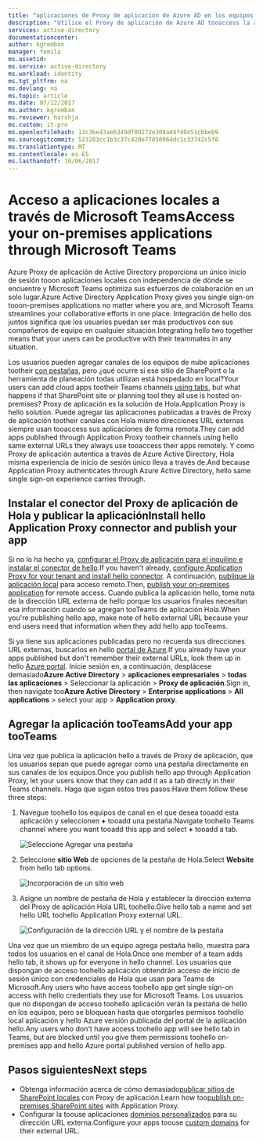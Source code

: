 ```yaml
---
title: "aplicaciones de Proxy de aplicación de Azure AD en los equipos de aaaAccess | Documentos de Microsoft"
description: "Utilice el Proxy de aplicación de Azure AD tooaccess la aplicación local a través de Microsoft Teams."
services: active-directory
documentationcenter: 
author: kgremban
manager: femila
ms.assetid: 
ms.service: active-directory
ms.workload: identity
ms.tgt_pltfrm: na
ms.devlang: na
ms.topic: article
ms.date: 07/12/2017
ms.author: kgremban
ms.reviewer: harshja
ms.custom: it-pro
ms.openlocfilehash: 13c36e43ae6349df09272e308ad4f40451cbbeb9
ms.sourcegitcommit: 523283cc1b3c37c428e77850964dc1c33742c5f0
ms.translationtype: MT
ms.contentlocale: es-ES
ms.lasthandoff: 10/06/2017
---
```

# <a name="access-your-on-premises-applications-through-microsoft-teams"></a><span data-ttu-id="d6ee7-103">Acceso a aplicaciones locales a través de Microsoft Teams</span><span class="sxs-lookup"><span data-stu-id="d6ee7-103">Access your on-premises applications through Microsoft Teams</span></span>

<span data-ttu-id="d6ee7-104">Azure Proxy de aplicación de Active Directory proporciona un único inicio de sesión tooon aplicaciones locales con independencia de dónde se encuentre y Microsoft Teams optimiza sus esfuerzos de colaboración en un solo lugar.</span><span class="sxs-lookup"><span data-stu-id="d6ee7-104">Azure Active Directory Application Proxy gives you single sign-on tooon-premises applications no matter where you are, and Microsoft Teams streamlines your collaborative efforts in one place.</span></span> <span data-ttu-id="d6ee7-105">Integración de hello dos juntos significa que los usuarios puedan ser más productivos con sus compañeros de equipo en cualquier situación.</span><span class="sxs-lookup"><span data-stu-id="d6ee7-105">Integrating hello two together means that your users can be productive with their teammates in any situation.</span></span> 

<span data-ttu-id="d6ee7-106">Los usuarios pueden agregar canales de los equipos de nube aplicaciones tootheir [con pestañas](https://support.office.com/article/Video-Using-Tabs-7350a03e-017a-4a00-a6ae-1c9fe8c497b3?ui=en-US&rs=en-US&ad=US), pero ¿qué ocurre si ese sitio de SharePoint o la herramienta de planeación todas utilizan está hospedado en local?</span><span class="sxs-lookup"><span data-stu-id="d6ee7-106">Your users can add cloud apps tootheir Teams channels [using tabs](https://support.office.com/article/Video-Using-Tabs-7350a03e-017a-4a00-a6ae-1c9fe8c497b3?ui=en-US&rs=en-US&ad=US), but what happens if that SharePoint site or planning tool they all use is hosted on-premises?</span></span> <span data-ttu-id="d6ee7-107">Proxy de aplicación es la solución de Hola.</span><span class="sxs-lookup"><span data-stu-id="d6ee7-107">Application Proxy is hello solution.</span></span> <span data-ttu-id="d6ee7-108">Puede agregar las aplicaciones publicadas a través de Proxy de aplicación tootheir canales con Hola mismo direcciones URL externas siempre usan tooaccess sus aplicaciones de forma remota.</span><span class="sxs-lookup"><span data-stu-id="d6ee7-108">They can add apps published through Application Proxy tootheir channels using hello same external URLs they always use tooaccess their apps remotely.</span></span> <span data-ttu-id="d6ee7-109">Y como Proxy de aplicación autentica a través de Azure Active Directory, Hola misma experiencia de inicio de sesión único lleva a través de.</span><span class="sxs-lookup"><span data-stu-id="d6ee7-109">And because Application Proxy authenticates through Azure Active Directory, hello same single sign-on experience carries through.</span></span>


## <a name="install-hello-application-proxy-connector-and-publish-your-app"></a><span data-ttu-id="d6ee7-110">Instalar el conector del Proxy de aplicación de Hola y publicar la aplicación</span><span class="sxs-lookup"><span data-stu-id="d6ee7-110">Install hello Application Proxy connector and publish your app</span></span>

<span data-ttu-id="d6ee7-111">Si no lo ha hecho ya, [configurar el Proxy de aplicación para el inquilino e instalar el conector de hello](active-directory-application-proxy-enable.md).</span><span class="sxs-lookup"><span data-stu-id="d6ee7-111">If you haven't already, [configure Application Proxy for your tenant and install hello connector](active-directory-application-proxy-enable.md).</span></span> <span data-ttu-id="d6ee7-112">A continuación, [publique la aplicación local](application-proxy-publish-azure-portal.md) para acceso remoto.</span><span class="sxs-lookup"><span data-stu-id="d6ee7-112">Then, [publish your on-premises application](application-proxy-publish-azure-portal.md) for remote access.</span></span> <span data-ttu-id="d6ee7-113">Cuando publica la aplicación hello, tome nota de la dirección URL externa de hello porque los usuarios finales necesitan esa información cuando se agregan tooTeams de aplicación Hola.</span><span class="sxs-lookup"><span data-stu-id="d6ee7-113">When you're publishing hello app, make note of hello external URL because your end users need that information when they add hello app tooTeams.</span></span>

<span data-ttu-id="d6ee7-114">Si ya tiene sus aplicaciones publicadas pero no recuerda sus direcciones URL externas, buscarlos en hello [portal de Azure](https://portal.azure.com).</span><span class="sxs-lookup"><span data-stu-id="d6ee7-114">If you already have your apps published but don't remember their external URLs, look them up in hello [Azure portal](https://portal.azure.com).</span></span> <span data-ttu-id="d6ee7-115">Inicie sesión en, a continuación, desplácese demasiado**Azure Active Directory** > **aplicaciones empresariales** > **todas las aplicaciones** > Seleccionar la aplicación > **Proxy de aplicación**.</span><span class="sxs-lookup"><span data-stu-id="d6ee7-115">Sign in, then navigate too**Azure Active Directory** > **Enterprise applications** > **All applications** > select your app > **Application proxy**.</span></span>

## <a name="add-your-app-tooteams"></a><span data-ttu-id="d6ee7-116">Agregar la aplicación tooTeams</span><span class="sxs-lookup"><span data-stu-id="d6ee7-116">Add your app tooTeams</span></span>

<span data-ttu-id="d6ee7-117">Una vez que publica la aplicación hello a través de Proxy de aplicación, que los usuarios sepan que puede agregar como una pestaña directamente en sus canales de los equipos.</span><span class="sxs-lookup"><span data-stu-id="d6ee7-117">Once you publish hello app through Application Proxy, let your users know that they can add it as a tab directly in their Teams channels.</span></span> <span data-ttu-id="d6ee7-118">Haga que sigan estos tres pasos:</span><span class="sxs-lookup"><span data-stu-id="d6ee7-118">Have them follow these three steps:</span></span>

1. <span data-ttu-id="d6ee7-119">Navegue toohello los equipos de canal en el que desea tooadd esta aplicación y seleccionen  **+**  tooadd una pestaña.</span><span class="sxs-lookup"><span data-stu-id="d6ee7-119">Navigate toohello Teams channel where you want tooadd this app and select **+** tooadd a tab.</span></span>

   ![Seleccione Agregar una pestaña](./media/application-proxy-teams/add-tab.png)

2. <span data-ttu-id="d6ee7-121">Seleccione **sitio Web** de opciones de la pestaña de Hola.</span><span class="sxs-lookup"><span data-stu-id="d6ee7-121">Select **Website** from hello tab options.</span></span>

   ![Incorporación de un sitio web](./media/application-proxy-teams/website.png)

3. <span data-ttu-id="d6ee7-123">Asigne un nombre de pestaña de Hola y establecer la dirección externa del Proxy de aplicación Hola URL toohello.</span><span class="sxs-lookup"><span data-stu-id="d6ee7-123">Give hello tab a name and set hello URL toohello Application Proxy external URL.</span></span> 

   ![Configuración de la dirección URL y el nombre de la pestaña](./media/application-proxy-teams/tab-name-url.png)

<span data-ttu-id="d6ee7-125">Una vez que un miembro de un equipo agrega pestaña hello, muestra para todos los usuarios en el canal de Hola.</span><span class="sxs-lookup"><span data-stu-id="d6ee7-125">Once one member of a team adds hello tab, it shows up for everyone in hello channel.</span></span> <span data-ttu-id="d6ee7-126">Los usuarios que dispongan de acceso toohello aplicación obtendrán acceso de inicio de sesión único con credenciales de Hola que usan para Teams de Microsoft.</span><span class="sxs-lookup"><span data-stu-id="d6ee7-126">Any users who have access toohello app get single sign-on access with hello credentials they use for Microsoft Teams.</span></span> <span data-ttu-id="d6ee7-127">Los usuarios que no dispongan de acceso toohello aplicación verán la pestaña de hello en los equipos, pero se bloquean hasta que otorgarles permisos toohello local aplicación y hello Azure versión publicada del portal de la aplicación hello.</span><span class="sxs-lookup"><span data-stu-id="d6ee7-127">Any users who don't have access toohello app will see hello tab in Teams, but are blocked until you give them permissions toohello on-premises app and hello Azure portal published version of hello app.</span></span> 

## <a name="next-steps"></a><span data-ttu-id="d6ee7-128">Pasos siguientes</span><span class="sxs-lookup"><span data-stu-id="d6ee7-128">Next steps</span></span>

- <span data-ttu-id="d6ee7-129">Obtenga información acerca de cómo demasiado[publicar sitios de SharePoint locales](application-proxy-enable-remote-access-sharepoint.md) con Proxy de aplicación.</span><span class="sxs-lookup"><span data-stu-id="d6ee7-129">Learn how too[publish on-premises SharePoint sites](application-proxy-enable-remote-access-sharepoint.md) with Application Proxy.</span></span>
- <span data-ttu-id="d6ee7-130">Configurar la toouse aplicaciones [dominios personalizados](active-directory-application-proxy-custom-domains.md) para su dirección URL externa.</span><span class="sxs-lookup"><span data-stu-id="d6ee7-130">Configure your apps toouse [custom domains](active-directory-application-proxy-custom-domains.md) for their external URL.</span></span> 
